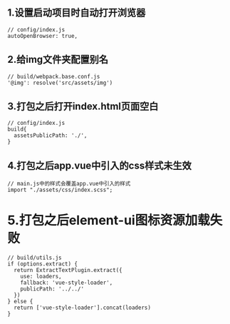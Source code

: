 ## 1.设置启动项目时自动打开浏览器
```
// config/index.js
autoOpenBrowser: true,
```

## 2.给img文件夹配置别名
```
// build/webpack.base.conf.js
'@img': resolve('src/assets/img')
```

## 3.打包之后打开index.html页面空白
```
// config/index.js 
build{
  assetsPublicPath: './',
}
```

## 4.打包之后app.vue中引入的css样式未生效
```
// main.js中的样式会覆盖app.vue中引入的样式
import "./assets/css/index.scss";
```

# 5.打包之后element-ui图标资源加载失败
```
// build/utils.js
if (options.extract) {
  return ExtractTextPlugin.extract({
    use: loaders,
    fallback: 'vue-style-loader',
    publicPath: '../../'
  })
} else {
  return ['vue-style-loader'].concat(loaders)
}
```